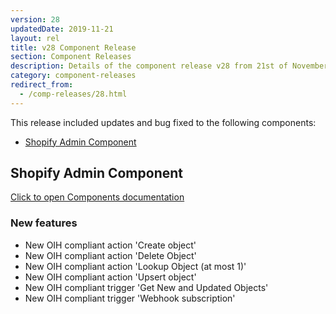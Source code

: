 ```yaml
---
version: 28
updatedDate: 2019-11-21
layout: rel
title: v28 Component Release
section: Component Releases
description: Details of the component release v28 from 21st of November 2019
category: component-releases
redirect_from:
  - /comp-releases/28.html
---
```


This release included updates and bug fixed to the following components:

*   [Shopify Admin Component](#shopify-admin-component)

## Shopify Admin Component

[Click to open Components documentation](/components/shopify-admin/)

### New features

* New OIH compliant action 'Create object'
* New OIH compliant action 'Delete Object'
* New OIH compliant action 'Lookup Object (at most 1)'
* New OIH compliant action 'Upsert object'
* New OIH compliant trigger 'Get New and Updated Objects'
* New OIH compliant trigger 'Webhook subscription'
